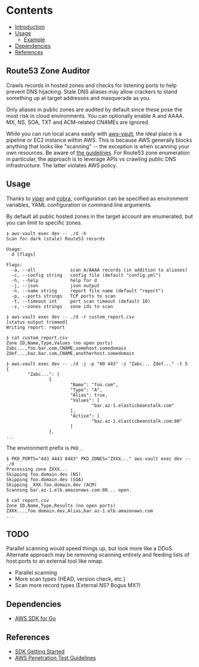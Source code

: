 # Contents

- [Introduction](#route53-zone-auditor)
- [Usage](#usage)
  - [Example](#example)
- [Dependencies](#dependencies)
- [References](#references)

## Route53 Zone Auditor

Crawls records in hosted zones and checks for listening ports to help
prevent DNS hijacking. Stale DNS aliases may allow crackers to stand
something up at target addresses and masquerade as you.

Only aliases in public zones are audited by default since these pose
the most risk in cloud environments. You can optionally enable A and
AAAA. MX, NS, SOA, TXT and ACM-related CNAMEs are ignored.

While you can run local scans easily with [aws-vault](https://github.com/99designs/aws-vault),
the ideal place is a pipeline or EC2 instance within AWS. This is
because AWS generally blocks anything that looks like "scanning" --
the exception is when scanning your own resources. Be aware of
[the guidelines](https://aws.amazon.com/security/penetration-testing).
For Route53 zone enumeration in particular, the approach is to leverage
APIs vs crawling public DNS infrastructure. The latter violates AWS policy.

## Usage

Thanks to [viper](https://github.com/spf13/viper) and
[cobra](https://github.com/spf13/cobra), configuration can be
specified as environment variables, YAML configuration or
command line arguments.

By default all public hosted zones in the target account are
enumerated, but you can limit to specific zones.

```console
❯ aws-vault exec dev -- ./d -h
Scan for dark (stale) Route53 records

Usage:
  d [flags]

Flags:
  -a, --all             scan A/AAAA records (in addition to aliases)
  -c, --config string   config file (default "config.yml")
  -h, --help            help for d
  -j, --json            json output
  -n, --name string     report file name (default "report")
  -p, --ports strings   TCP ports to scan
  -t, --timeout int     port scan timeout (default 10)
  -z, --zones strings   zone ids to scan

❯ aws-vault exec dev -- ./d -r custom_report.csv
[status output trimmed]
Writing report: report

❯ cat custom_report.csv
Zone ID,Name,Type,Values (no open ports)
Zabc...,foo.bar.com,CNAME,somehost.somedomain
Zdef...,baz.bar.com,CNAME,anotherhost.somedomain

❯ aws-vault exec dev -- ./d -j -p "80 443" -z "Zabc... Zdef..." -t 5
{
        "Zabc...": [
                {
                        "Name": "foo.com",
                        "Type": "A",
                        "Alias": true,
                        "Values": [
                                "bar.az-1.elasticbeanstalk.com"
                        ],
                        "Active": [
                                "baz.az-1.elasticbeanstalk.com:80"
                        ]
                },
...
```

The environment prefix is `PKD_`.

```console
$ PKD_PORTS="443 4443 8443" PKD_ZONES="ZXXX..." aws-vault exec dev -- ./d
Processing zone ZXXX...
Skipping foo.domain.dev (NS)
Skipping foo.domain.dev (SOA)
Skipping _XXX.foo.domain.dev (ACM)
Scanning bar.az-1.elb.amazonaws.com:80... open.

$ cat report.csv
Zone ID,Name,Type,Results (no open ports)
ZXXX...,foo.domain.dev,Alias,bar.az-1.elb.amazonaws.com
...
```

## TODO

Parallel scanning would speed things up, but look more like a DDoS.
Alternate approach may be removing scanning entirely and feeding
lists of host:ports to an external tool like nmap.

- Parallel scanning
- More scan types (HEAD, version check, etc.)
- Scan more record types (External NS? Bogus MX?)

## Dependencies

- [AWS SDK for Go](https://github.com/aws/aws-sdk-go-v2)

## References

- [SDK Getting Started](https://aws.github.io/aws-sdk-go-v2/docs/getting-started)
- [AWS Penetration Test Guidelines](https://aws.amazon.com/security/penetration-testing)

